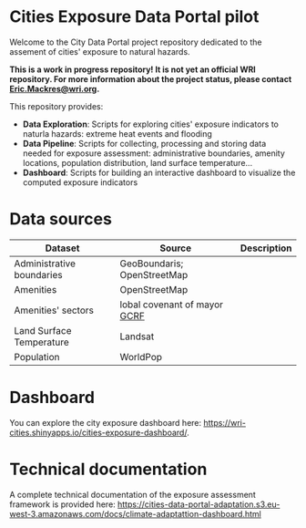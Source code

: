 # Cities Exposure Data Portal pilot

Welcome to the City Data Portal project repository dedicated to the assement of cities' exposure to natural hazards.

**This is a work in progress repository! It is not yet an official WRI repository. 
For more information about the project status, please contact Eric.Mackres@wri.org.**

This repository provides:

- **Data Exploration**: Scripts for exploring cities' exposure indicators to naturla hazards: extreme heat events and flooding
- **Data Pipeline**: Scripts for collecting, processing and storing data needed for exposure assessment: administrative boundaries, amenity locations, population distribution, land surface temperature...
- **Dashboard**: Scripts for building an interactive dashboard to visualize the computed exposure indicators

# Data sources

| Dataset | Source |  Description |
| ------ |------ |------ |
| Administrative boundaries | GeoBoundaris; OpenStreetMap |   |
| Amenities | OpenStreetMap |   |
| Amenities' sectors | lobal covenant of mayor [GCRF](https://www.globalcovenantofmayors.org/our-initiatives/data4cities/common-global-reporting-framework/) |   |
| Land Surface Temperature | Landsat | |  [integrate_lst_data.js](https://code.earthengine.google.com/5b00ea20c399c16c41c7c2ea98a08586?accept_repo=users%2Femackres%2FSCIP) |
| Population | WorldPop |   |

# Dashboard

You can explore the city exposure dashboard here: https://wri-cities.shinyapps.io/cities-exposure-dashboard/.

# Technical documentation

A complete technical documentation of the exposure assessment framework is provided here: https://cities-data-portal-adaptation.s3.eu-west-3.amazonaws.com/docs/climate-adaptattion-dashboard.html



